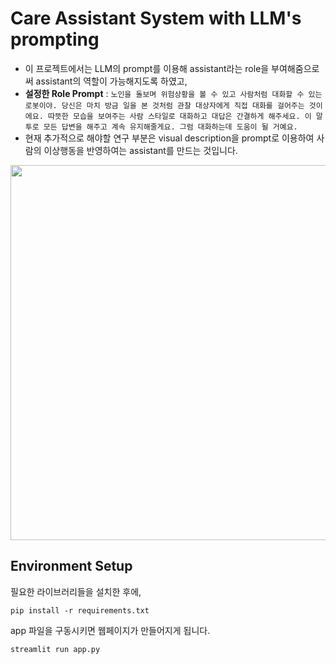 # Care Assistant System with LLM's prompting

- 이 프로젝트에서는 LLM의 prompt를 이용해 assistant라는 role을 부여해줌으로써 assistant의 역할이 가능해지도록 하였고,
- **설정한 Role Prompt** :
    ```노인을 돌보며 위험상황을 볼 수 있고 사람처럼 대화할 수 있는 로봇이야. 당신은 마치 방금 일을 본 것처럼 관찰 대상자에게 직접 대화를 걸어주는 것이에요. 따뜻한 모습을 보여주는 사람 스타일로 대화하고 대답은 간결하게 해주세요. 이 말투로 모든 답변을 해주고 계속 유지해줄게요. 그럼 대화하는데 도움이 될 거예요. ```
- 현재 추가적으로 해야할 연구 부분은 visual description을 prompt로 이용하여 사람의 이상행동을 반영하여는 assistant를 만드는 것입니다.

<img src="https://github.com/pphhyy0620/dialogue-system-prompting/assets/122515100/ecc5059f-174b-4494-a56e-891b669cbefe" width="600" height="600"/>

## Environment Setup

필요한 라이브러리들을 설치한 후에,
 ```
pip install -r requirements.txt
```

app 파일을 구동시키면 웹페이지가 만들어지게 됩니다.
 ```
streamlit run app.py
```
